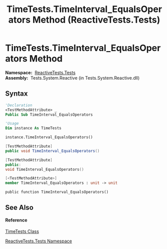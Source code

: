 ﻿---
title: TimeTests.TimeInterval_EqualsOperators Method  (ReactiveTests.Tests)
TOCTitle: TimeInterval_EqualsOperators Method
ms:assetid: M:ReactiveTests.Tests.TimeTests.TimeInterval_EqualsOperators
ms:mtpsurl: https://msdn.microsoft.com/en-us/library/reactivetests.tests.timetests.timeinterval_equalsoperators(v=VS.103)
ms:contentKeyID: 36619841
ms.date: 06/28/2011
mtps_version: v=VS.103
f1_keywords:
- ReactiveTests.Tests.TimeTests.TimeInterval_EqualsOperators
dev_langs:
- CSharp
- JScript
- VB
- FSharp
- c++
---

# TimeTests.TimeInterval\_EqualsOperators Method

**Namespace:**  [ReactiveTests.Tests](hh289046\(v=vs.103\).md)  
**Assembly:**  Tests.System.Reactive (in Tests.System.Reactive.dll)

## Syntax

``` vb
'Declaration
<TestMethodAttribute> _
Public Sub TimeInterval_EqualsOperators
```

``` vb
'Usage
Dim instance As TimeTests

instance.TimeInterval_EqualsOperators()
```

``` csharp
[TestMethodAttribute]
public void TimeInterval_EqualsOperators()
```

``` c++
[TestMethodAttribute]
public:
void TimeInterval_EqualsOperators()
```

``` fsharp
[<TestMethodAttribute>]
member TimeInterval_EqualsOperators : unit -> unit 
```

``` jscript
public function TimeInterval_EqualsOperators()
```

## See Also

#### Reference

[TimeTests Class](hh303701\(v=vs.103\).md)

[ReactiveTests.Tests Namespace](hh289046\(v=vs.103\).md)

